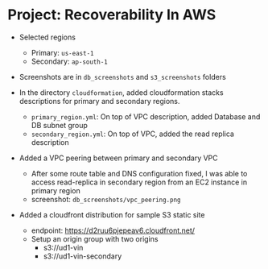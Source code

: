 # Project: Recoverability In AWS

- Selected regions
  - Primary: `us-east-1`
  - Secondary: `ap-south-1`

- Screenshots are in `db_screenshots` and `s3_screenshots` folders

- In the directory `cloudformation`, added cloudformation stacks descriptions for primary and secondary regions.
  - `primary_region.yml`: On top of VPC description, added Database and DB subnet group
  - `secondary_region.yml`: On top of VPC, added the read replica description

- Added a VPC peering between primary and secondary VPC
  - After some route table and DNS configuration fixed, I was able to access read-replica in secondary region from an EC2 instance in primary region
  - screenshot: `db_screenshots/vpc_peering.png`

- Added a cloudfront distribution for sample S3 static site
  - endpoint: https://d2ruu6pjepeav6.cloudfront.net/
  - Setup an origin group with two origins
    - s3://ud1-vin
    - s3://ud1-vin-secondary
